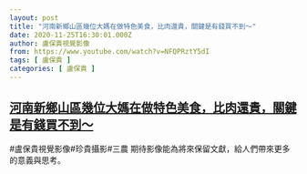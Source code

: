 ```yaml
---
layout: post
title: "河南新鄉山區幾位大媽在做特色美食，比肉還貴，關鍵是有錢買不到～"
date: 2020-11-25T16:30:01.000Z
author: 盧保貴視覺影像
from: https://www.youtube.com/watch?v=NFQPRztY5dI
tags: [ 盧保貴 ]
categories: [ 盧保貴 ]
---
```

<!--1606321801000-->
[河南新鄉山區幾位大媽在做特色美食，比肉還貴，關鍵是有錢買不到～](https://www.youtube.com/watch?v=NFQPRztY5dI)
------

<div>
#盧保貴視覺影像#珍貴攝影#三農 期待影像能為將來保留文獻，給人們帶來更多的意義與思考。
</div>
